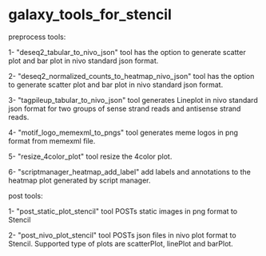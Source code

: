 # galaxy_tools_for_stencil

preprocess tools:

1- "deseq2_tabular_to_nivo_json" tool has the option to generate scatter plot and bar plot in nivo standard json format. 

2- "deseq2_normalized_counts_to_heatmap_nivo_json" tool has the option to generate scatter plot and bar plot in nivo standard json format. 

3- "tagpileup_tabular_to_nivo_json" tool generates Lineplot in nivo standard json format for two groups of sense strand reads and antisense strand reads.

4- "motif_logo_memexml_to_pngs" tool generates meme logos in png format from memexml file. 

5- "resize_4color_plot" tool resize the 4color plot.

6- "scriptmanager_heatmap_add_label" add labels and annotations to the heatmap plot generated by script manager.

post tools:

1- "post_static_plot_stencil" tool POSTs static images in png format to Stencil

2- "post_nivo_plot_stencil" tool POSTs json files in nivo plot format to Stencil. Supported type of plots are scatterPlot, linePlot and barPlot.
